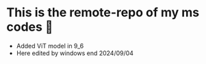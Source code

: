 # This is the remote-repo of my ms codes  &#x1F308;
  - Added ViT model in 9_6
  - Here edited by windows end 2024/09/04
